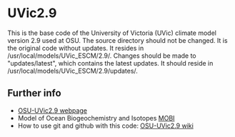 # UVic2.9
This is the base code of the University of Victoria (UVic) climate model version 2.9 used at OSU. The source directory should not be changed. It is the original code without updates. It resides in /usr/local/models/UVic_ESCM/2.9/. Changes should be made to "updates/latest", which contains the latest updates. It should reside in /usr/local/models/UVic_ESCM/2.9/updates/. 

## Further info
* [OSU-UVic2.9 webpage](https://osu-ceoas-schmittner.github.io/UVic2.9/)
* Model of Ocean Biogeochemistry and Isotopes [MOBI](https://github.com/andreasschmittner/UVic2.9/wiki/Model-of-Ocean-Biogeochemistry-and-Isotopes-(MOBI))
* How to use git and github with this code: [OSU-UVic2.9 wiki](https://github.com/OSU-CEOAS-Schmittner/UVic2.9/wiki)
